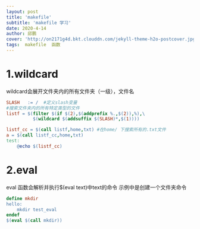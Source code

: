 ```yaml
---
layout: post
title: 'makefile'
subtitle: 'makefile 学习'
date: 2020-4-14
author: 邱鹏
cover: 'http://on2171g4d.bkt.clouddn.com/jekyll-theme-h2o-postcover.jpg'
tags:  makefile  函数
---
```

# 1.wildcard

wildcard会展开文件夹内的所有文件夹（一级），文件名
```Makefile
SLASH	:= /  #定义slash变量
#搜索文件夹内的所有特定类型的文件
listf = $(filter $(if $(2),$(addprefix %.,$(2)),%),\
		  $(wildcard $(addsuffix $(SLASH)*,$(1))))

listf_cc = $(call listf,home,txt) #在home/ 下搜索所有的.txt文件
a = $(call listf_cc,home,txt)
test: 
	@echo $(listf_cc) 
```
# 2.eval

eval 函数会解析并执行$(eval text)中text的命令
示例中是创建一个文件夹命令
```Makefile
define mkdir
hello:
	mkdir test_eval
endef
$(eval $(call mkdir))

```






